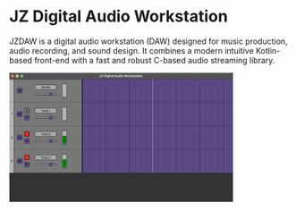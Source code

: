 # JZ Digital Audio Workstation

JZDAW is a digital audio workstation (DAW) designed for music production, audio recording, and sound design. It combines a modern intuitive Kotlin-based front-end with a fast and robust C-based audio streaming library.


<!-- markdownlint-disable MD033 -->
<img src="./Assets/home.png" alt="drawing" width="400"/>
<!-- markdownlint-enable MD033 -->
